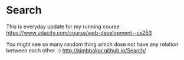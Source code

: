 # Search

This is everyday update for my running course https://www.udacity.com/course/web-development--cs253

You might see so many random thing which dose not have any relation between each other. :)
http://kimbbakar.github.io/Search/  
